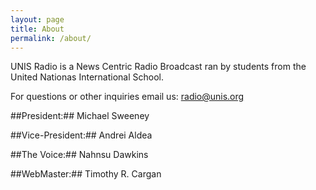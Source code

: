 ```yaml
---
layout: page
title: About
permalink: /about/
---
```


UNIS Radio is a News Centric Radio Broadcast ran by students from the United Nationas International School.

For questions or other inquiries email us: radio@unis.org

##President:## Michael Sweeney

##Vice-President:## Andrei Aldea

##The Voice:## Nahnsu Dawkins

##WebMaster:## Timothy R. Cargan

